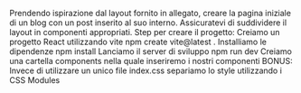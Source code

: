 Prendendo ispirazione dal layout fornito in allegato, creare la pagina iniziale di un blog con un post inserito al suo interno. Assicuratevi di suddividere il layout in componenti appropriati.
Step per creare il progetto:
Creiamo un progetto React utilizzando vite npm create vite@latest .
Installiamo le dipendenze npm install
Lanciamo il server di sviluppo npm run dev
Creiamo una cartella components nella quale inseriremo i nostri componenti
BONUS:
Invece di utilizzare un unico file index.css separiamo lo style utilizzando i CSS Modules